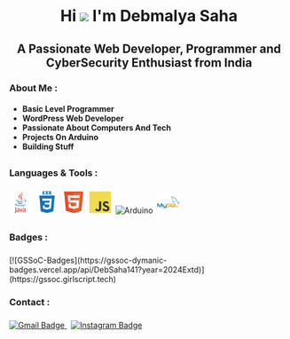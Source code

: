 <div align="center">
    <img src="https://komarev.com/ghpvc/?username=DebSaha141&style=flat-square&color=blue" alt=""/>
    <h1>
        Hi <img src="https://c.tenor.com/Wx9IEmZZXSoAAAAi/hi.gif" width="35px"> I'm Debmalya Saha 
    </h1>
</div>

<div align="center">
    <h2>
        A Passionate Web Developer, Programmer and CyberSecurity Enthusiast from India<br>
        <p>
        <h3>
        </h3>
        </p>
    </h2>
</div>

<div>
    <p>
    <h3>
    </h3>
    </p>
        <h3>
            About Me :
        </h3>
    <h4>
        <ul>
            <li>Basic Level Programmer</li>
            <li>WordPress Web Developer</li>
            <li>Passionate About Computers And Tech</li>
            <li>Projects On Arduino</li>
            <li>Building Stuff</li>
        </ul>  
        <p>
        <h2>
        </h2>
        </p>
    </h4>
</div>

<div>
    <p>
    <h3>
    </h3>
    </p>
        <h3>
            Languages & Tools :
        </h3>
    <p>
    <h3>
    </h3>
    </p>
  <img src="https://github.com/devicons/devicon/blob/master/icons/java/java-original-wordmark.svg" title="Java" alt="Java" width="40" height="40"/>&nbsp;
  <img src="https://github.com/devicons/devicon/blob/master/icons/css3/css3-plain-wordmark.svg"  title="CSS3" alt="CSS" width="40" height="40"/>&nbsp;
  <img src="https://github.com/devicons/devicon/blob/master/icons/html5/html5-original.svg" title="HTML5" alt="HTML" width="40" height="40"/>&nbsp;
  <img src="https://github.com/devicons/devicon/blob/master/icons/javascript/javascript-original.svg" title="JavaScript" alt="JavaScript" width="40" height="40"/>&nbsp;
  <img src="https://www.freeiconspng.com/uploads/arduino-icon-2.png" title="Arduino"  alt="Arduino" width="40" height="40"/>&nbsp;
  <img src="https://github.com/devicons/devicon/blob/master/icons/mysql/mysql-original-wordmark.svg" title="MySQL"  alt="MySQL" width="40" height="40"/>&nbsp;
  <p>
  <h2>
  </h2>
  </p>
</div>

<div id="Badges">
    <p>
    <h3>
    </h3>
    </p>
        <h3>
            Badges :
        </h3>
    <p>
    <h3>
    </h3>
    </p>
    <link>
    [![GSSoC-Badges](https://gssoc-dymanic-badges.vercel.app/api/DebSaha141?year=2024Extd)](https://gssoc.girlscript.tech)
</link>

</div>

<div id="Contact">
    <p>
    <h3>
    </h3>
    </p>
        <h3>
            Contact :
        </h3>
    <p>
    <h3>
    </h3>
    </p>
    <a href="mailto:debsaha141@gmail.com">
    <img src="https://img.shields.io/badge/GMail-DB4437?style=for-the-badge&logo=Gmail&logoColor=white" alt="Gmail Badge"/>
    </a>
    &nbsp;
    <a href="https://www.instagram.com/debmalya_2004/">
    <img src="https://img.shields.io/badge/Instagram-%23E1306C?style=for-the-badge&logo=Instagram&logoColor=white" alt="Instagram Badge"/>
    </a>
</div>

    

<!--
**DebSaha141/DebSaha141** is a ✨ _special_ ✨ repository because its `README.md` (this file) appears on your GitHub profile.

Here are some ideas to get you started:

- 🔭 I’m currently working on ...
- 🌱 I’m currently learning ...
- 👯 I’m looking to collaborate on ...
- 🤔 I’m looking for help with ...
- 💬 Ask me about ...
- 📫 How to reach me: ...
- 😄 Pronouns: ...
- ⚡ Fun fact: ...
-->
